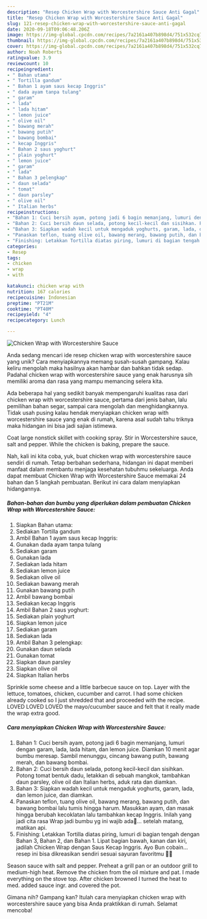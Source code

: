 ```yaml
---
description: "Resep Chicken Wrap with Worcestershire Sauce Anti Gagal"
title: "Resep Chicken Wrap with Worcestershire Sauce Anti Gagal"
slug: 121-resep-chicken-wrap-with-worcestershire-sauce-anti-gagal
date: 2020-09-18T09:06:48.206Z
image: https://img-global.cpcdn.com/recipes/7a2161a407b898d4/751x532cq70/chicken-wrap-with-worcestershire-sauce-foto-resep-utama.jpg
thumbnail: https://img-global.cpcdn.com/recipes/7a2161a407b898d4/751x532cq70/chicken-wrap-with-worcestershire-sauce-foto-resep-utama.jpg
cover: https://img-global.cpcdn.com/recipes/7a2161a407b898d4/751x532cq70/chicken-wrap-with-worcestershire-sauce-foto-resep-utama.jpg
author: Noah Roberts
ratingvalue: 3.9
reviewcount: 10
recipeingredient:
- " Bahan utama"
- " Tortilla gandum"
- " Bahan 1 ayam saus kecap Inggris"
- " dada ayam tanpa tulang"
- " garam"
- " lada"
- " lada hitam"
- " lemon juice"
- " olive oil"
- " bawang merah"
- " bawang putih"
- " bawang bombai"
- " kecap Inggris"
- " Bahan 2 saus yoghurt"
- " plain yoghurt"
- " lemon juice"
- " garam"
- " lada"
- " Bahan 3 pelengkap"
- " daun selada"
- " tomat"
- " daun parsley"
- " olive oil"
- " Italian herbs"
recipeinstructions:
- "Bahan 1: Cuci bersih ayam, potong jadi 6 bagin memanjang, lumuri dengan garam, lada, lada hitam, dan lemon juice. Diamkan 10 menit agar bumbu meresap. Sambil menunggu, cincang bawang putih, bawang merah, dan bawang bombai."
- "Bahan 2: Cuci bersih daun selada, potong kecil-kecil dan sisihkan. Potong tomat bentuk dadu, letakkan di sebuah mangkok, tambahkan daun parsley, olive oil dan Italian herbs, aduk rata dan diamkan."
- "Bahan 3: Siapkan wadah kecil untuk mengaduk yoghurts, garam, lada, dan lemon juice, dan diamkan."
- "Panaskan teflon, tuang olive oil, bawang merang, bawang putih, dan bawang bombai lalu tumis hingga harum. Masukkan ayam, dan masak hingga berubah kecoklatan lalu tambahkan kecap Inggris. Inilah yang jadi cita rasa Wrap jadi bumbu yg ini wajib ada🤤... setelah matang, matikan api."
- "Finishing: Letakkan Tortilla diatas piring, lumuri di bagian tengah dengan Bahan 3, Bahan 2, dan Bahan 1. Lipat bagian bawah, kanan dan kiri, jadilah Chicken Wrap dengan Saus Kecap Inggris. Ayo Bun cobain... resep ini bisa dikreasikan sendiri sesuai sayuran favoritmu 🤤😋"
categories:
- Resep
tags:
- chicken
- wrap
- with

katakunci: chicken wrap with 
nutrition: 167 calories
recipecuisine: Indonesian
preptime: "PT21M"
cooktime: "PT40M"
recipeyield: "4"
recipecategory: Lunch

---
```



![Chicken Wrap with Worcestershire Sauce](https://img-global.cpcdn.com/recipes/7a2161a407b898d4/751x532cq70/chicken-wrap-with-worcestershire-sauce-foto-resep-utama.jpg)

Anda sedang mencari ide resep chicken wrap with worcestershire sauce yang unik? Cara menyiapkannya memang susah-susah gampang. Kalau keliru mengolah maka hasilnya akan hambar dan bahkan tidak sedap. Padahal chicken wrap with worcestershire sauce yang enak harusnya sih memiliki aroma dan rasa yang mampu memancing selera kita.

Ada beberapa hal yang sedikit banyak mempengaruhi kualitas rasa dari chicken wrap with worcestershire sauce, pertama dari jenis bahan, lalu pemilihan bahan segar, sampai cara mengolah dan menghidangkannya. Tidak usah pusing kalau hendak menyiapkan chicken wrap with worcestershire sauce yang enak di rumah, karena asal sudah tahu triknya maka hidangan ini bisa jadi sajian istimewa.

Coat large nonstick skillet with cooking spray. Stir in Worcestershire sauce, salt and pepper. While the chicken is baking, prepare the sauce.


Nah, kali ini kita coba, yuk, buat chicken wrap with worcestershire sauce sendiri di rumah. Tetap berbahan sederhana, hidangan ini dapat memberi manfaat dalam membantu menjaga kesehatan tubuhmu sekeluarga. Anda dapat membuat Chicken Wrap with Worcestershire Sauce memakai 24 bahan dan 5 langkah pembuatan. Berikut ini cara dalam menyiapkan hidangannya.

<!--inarticleads1-->

##### Bahan-bahan dan bumbu yang diperlukan dalam pembuatan Chicken Wrap with Worcestershire Sauce:

1. Siapkan  Bahan utama:
1. Sediakan  Tortilla gandum
1. Ambil  Bahan 1 ayam saus kecap Inggris:
1. Gunakan  dada ayam tanpa tulang
1. Sediakan  garam
1. Gunakan  lada
1. Sediakan  lada hitam
1. Sediakan  lemon juice
1. Sediakan  olive oil
1. Sediakan  bawang merah
1. Gunakan  bawang putih
1. Ambil  bawang bombai
1. Sediakan  kecap Inggris
1. Ambil  Bahan 2 saus yoghurt:
1. Sediakan  plain yoghurt
1. Siapkan  lemon juice
1. Sediakan  garam
1. Sediakan  lada
1. Ambil  Bahan 3 pelengkap:
1. Gunakan  daun selada
1. Gunakan  tomat
1. Siapkan  daun parsley
1. Siapkan  olive oil
1. Siapkan  Italian herbs


Sprinkle some cheese and a little barbecue sauce on top. Layer with the lettuce, tomatoes, chicken, cucumber and carrot. I had some chicken already cooked so I just shredded that and proceeded with the recipe. LOVED LOVED LOVED the mayo/cucumber sauce and felt that it really made the wrap extra good. 

<!--inarticleads2-->

##### Cara menyiapkan Chicken Wrap with Worcestershire Sauce:

1. Bahan 1: Cuci bersih ayam, potong jadi 6 bagin memanjang, lumuri dengan garam, lada, lada hitam, dan lemon juice. Diamkan 10 menit agar bumbu meresap. Sambil menunggu, cincang bawang putih, bawang merah, dan bawang bombai.
1. Bahan 2: Cuci bersih daun selada, potong kecil-kecil dan sisihkan. Potong tomat bentuk dadu, letakkan di sebuah mangkok, tambahkan daun parsley, olive oil dan Italian herbs, aduk rata dan diamkan.
1. Bahan 3: Siapkan wadah kecil untuk mengaduk yoghurts, garam, lada, dan lemon juice, dan diamkan.
1. Panaskan teflon, tuang olive oil, bawang merang, bawang putih, dan bawang bombai lalu tumis hingga harum. Masukkan ayam, dan masak hingga berubah kecoklatan lalu tambahkan kecap Inggris. Inilah yang jadi cita rasa Wrap jadi bumbu yg ini wajib ada🤤... setelah matang, matikan api.
1. Finishing: Letakkan Tortilla diatas piring, lumuri di bagian tengah dengan Bahan 3, Bahan 2, dan Bahan 1. Lipat bagian bawah, kanan dan kiri, jadilah Chicken Wrap dengan Saus Kecap Inggris. Ayo Bun cobain... resep ini bisa dikreasikan sendiri sesuai sayuran favoritmu 🤤😋


Season sauce with salt and pepper. Preheat a grill pan or an outdoor grill to medium-high heat. Remove the chicken from the oil mixture and pat. I made everything on the stove top. After chicken browned I turned the heat to med. added sauce ingr. and covered the pot. 

Gimana nih? Gampang kan? Itulah cara menyiapkan chicken wrap with worcestershire sauce yang bisa Anda praktikkan di rumah. Selamat mencoba!

